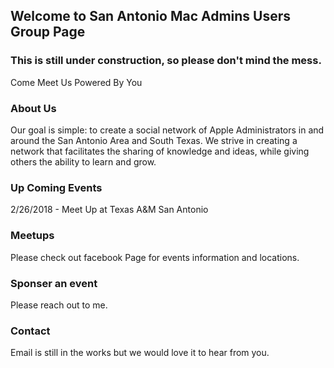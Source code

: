 ## Welcome to San Antonio Mac Admins Users Group Page


### This is still under construction, so please don't mind the mess.


Come Meet Us Powered By You


### About Us

Our goal is simple: to create a social network of Apple Administrators in and around the San Antonio Area and South Texas. We strive in creating a network that facilitates the sharing of knowledge and ideas, while giving others the ability to learn and grow. 


### Up Coming Events

2/26/2018 - Meet Up at Texas A&M San Antonio


### Meetups

Please check out facebook Page for events information and locations.


### Sponser an event

Please reach out to me.

### Contact

Email is still in the works but we would love it to hear from you. 
